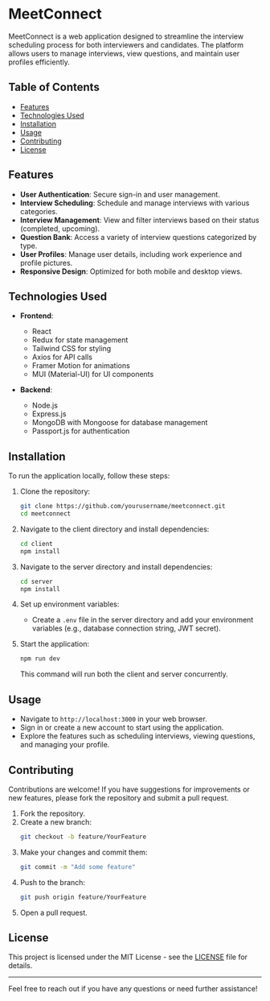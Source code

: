 # MeetConnect

MeetConnect is a web application designed to streamline the interview scheduling process for both interviewers and candidates. The platform allows users to manage interviews, view questions, and maintain user profiles efficiently.

## Table of Contents

- [Features](#features)
- [Technologies Used](#technologies-used)
- [Installation](#installation)
- [Usage](#usage)
- [Contributing](#contributing)
- [License](#license)

## Features

- **User Authentication**: Secure sign-in and user management.
- **Interview Scheduling**: Schedule and manage interviews with various categories.
- **Interview Management**: View and filter interviews based on their status (completed, upcoming).
- **Question Bank**: Access a variety of interview questions categorized by type.
- **User Profiles**: Manage user details, including work experience and profile pictures.
- **Responsive Design**: Optimized for both mobile and desktop views.

## Technologies Used

- **Frontend**: 
  - React
  - Redux for state management
  - Tailwind CSS for styling
  - Axios for API calls
  - Framer Motion for animations
  - MUI (Material-UI) for UI components

- **Backend**: 
  - Node.js
  - Express.js
  - MongoDB with Mongoose for database management
  - Passport.js for authentication

## Installation

To run the application locally, follow these steps:

1. Clone the repository:
   ```bash
   git clone https://github.com/yourusername/meetconnect.git
   cd meetconnect
   ```

2. Navigate to the client directory and install dependencies:
   ```bash
   cd client
   npm install
   ```

3. Navigate to the server directory and install dependencies:
   ```bash
   cd server
   npm install
   ```

4. Set up environment variables:
   - Create a `.env` file in the server directory and add your environment variables (e.g., database connection string, JWT secret).

5. Start the application:
   ```bash
   npm run dev
   ```

   This command will run both the client and server concurrently.

## Usage

- Navigate to `http://localhost:3000` in your web browser.
- Sign in or create a new account to start using the application.
- Explore the features such as scheduling interviews, viewing questions, and managing your profile.

## Contributing

Contributions are welcome! If you have suggestions for improvements or new features, please fork the repository and submit a pull request.

1. Fork the repository.
2. Create a new branch:
   ```bash
   git checkout -b feature/YourFeature
   ```
3. Make your changes and commit them:
   ```bash
   git commit -m "Add some feature"
   ```
4. Push to the branch:
   ```bash
   git push origin feature/YourFeature
   ```
5. Open a pull request.

## License

This project is licensed under the MIT License - see the [LICENSE](LICENSE) file for details.

---

Feel free to reach out if you have any questions or need further assistance!

